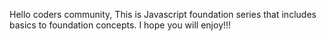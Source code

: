Hello coders community,
This is Javascript foundation series that includes basics to foundation concepts. I hope you will enjoy!!!

